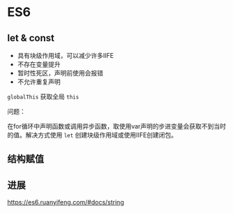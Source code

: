 # ES6

## let & const

* 具有块级作用域，可以减少许多IIFE
* 不存在变量提升
* 暂时性死区，声明前使用会报错
* 不允许重复声明

`globalThis` 获取全局 `this`

问题：

在for循环中声明函数或调用异步函数，取使用var声明的步进变量会获取不到当时的值。解决方式使用 `let` 创建块级作用域或使用IIFE创建闭包。

## 结构赋值

## 进展

<https://es6.ruanyifeng.com/#docs/string>
